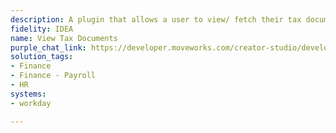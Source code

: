 ```yaml
---
description: A plugin that allows a user to view/ fetch their tax documents.
fidelity: IDEA
name: View Tax Documents
purple_chat_link: https://developer.moveworks.com/creator-studio/developer-tools/purple-chat/?conversation=%7B%22startTimestamp%22%3A%2211%3A43+AM%22%2C%22messages%22%3A%5B%7B%22role%22%3A%22user%22%2C%22parts%22%3A%5B%7B%22richText%22%3A%22Where+can+I+find+my+tax+forms%3F%22%7D%5D%7D%2C%7B%22role%22%3A%22assistant%22%2C%22parts%22%3A%5B%7B%22richText%22%3A%22You+can+access+and+download+your+tax+forms+directly+from+here.+The+most+recent+ones+are+available+below+%F0%9F%91%87%22%7D%2C%7B%22richText%22%3A%22%3Cb%3EAvailable+Tax+Forms%3C%2Fb%3E%3Cbr%3ESelect+a+tax+form+to+view+or+download%3A%3Cbr%3E%3Cb%3E2023+W-2+Form%3C%2Fb%3E%3Cbr%3E%3Cb%3E2022+W-2+Form%3C%2Fb%3E%3Cbr%3E%3Cb%3E2021+W-2+Form%3C%2Fb%3E%3Cbr%3EFor+older+forms%2C+please+visit+the+archive.%22%7D%2C%7B%22buttons%22%3A%5B%7B%22style%22%3A%22filled%22%2C%22buttonText%22%3A%22Download+2023+W-2+Form%22%7D%2C%7B%22style%22%3A%22outlined%22%2C%22buttonText%22%3A%22Download+2022+W-2+Form%22%7D%2C%7B%22style%22%3A%22outlined%22%2C%22buttonText%22%3A%22Download+2021+W-2+Form%22%7D%2C%7B%22style%22%3A%22outlined%22%2C%22buttonText%22%3A%22Visit+Archive%22%7D%5D%7D%5D%7D%5D%7D
solution_tags:
- Finance
- Finance - Payroll
- HR
systems:
- workday

---
```

